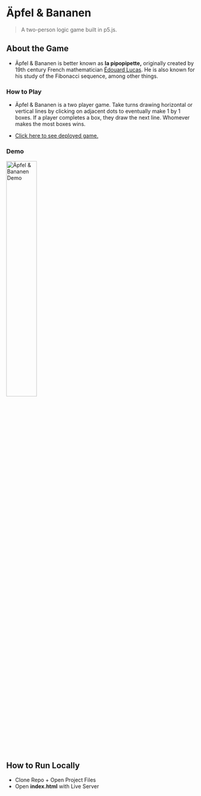 

# Äpfel & Bananen

>A two-person logic game built in p5.js.

## About the Game
- Äpfel & Bananen is better known as <strong>la pipopipette,</strong></i> originally created by 19th century French mathematician
        <a
          href="https://en.wikipedia.org/wiki/%C3%89douard_Lucas"
          >Édouard Lucas</a
        >. He is also known for his study of the Fibonacci sequence, among other
        things.

### How to Play
-  Äpfel & Bananen is a two player game. Take turns drawing horizontal or
        vertical lines by clicking on adjacent dots to eventually make 1 by 1
        boxes. If a player completes a box, they draw the next line. Whomever
        makes the most boxes wins.

- <a href="https://karlkristopher.github.io/apfel-bananen/">Click here to see deployed game.</a>

### Demo
<img src="https://res.cloudinary.com/karlkris/image/upload/v1589711135/github/ab_demo_xtvcjn.gif" alt="Äpfel & Bananen Demo" width="40%"  />

## How to Run Locally
- Clone Repo + Open Project Files
- Open **index.html** with Live Server
